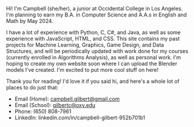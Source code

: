 Hi! I'm Campbell (she/her), a junior at Occidental College in Los Angeles. I'm planning to earn my B.A. in Computer Science and A.A.s in English and Math by May 2024.

I have a lot of experience with Python, C, C#, and Java, as well as some experience with JavaScript, HTML, and CSS.
This site contains my past projects for Machine Learning, Graphics, Game Design, and Data Structures, and will be periodically updated with work done for my courses (currently  enrolled in Algorithms Analysis), as well as personal work. I'm hoping to create my own website soon where I can upload the Blender models I've created. I'm excited to put more cool stuff on here! 

Thank you for reading! I'd love it if you said hi, and here's a whole lot of places to do just that:
- Email (Home): campbell.gilbert@gmail.com
- Email (School): gilbertc@oxy.edu
- Phone: (650) 808-7961
- LinkedIn: linkedin.com/in/campbell-gilbert-952b701b1
